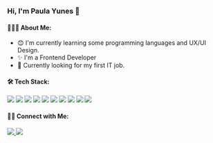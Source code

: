 ### Hi, I'm Paula Yunes 👋

#### 👨🏻‍💻 About Me:

- :blush:  I'm currently learning some programming languages and UX/UI Design.
- :sparkles: I'm a Frontend Developer 
- 💼 Currently looking for my first IT job.

#### 🛠 Tech Stack:

![](https://user-images.githubusercontent.com/87399576/184382323-6073ecc3-f8ba-4482-b601-95999eea14e8.png)
![](https://user-images.githubusercontent.com/87399576/184382538-7f228d78-a275-4f89-b1eb-17b286061262.png)
![](https://user-images.githubusercontent.com/87399576/184382654-ed4fe020-3adc-402d-8dca-c46ddc078e51.png)
![](https://user-images.githubusercontent.com/87399576/184382801-0a2a8388-b0e2-47bd-8134-d73f818a6755.png)
![](https://user-images.githubusercontent.com/87399576/184382927-f6e7ce3d-4b8e-4f45-92e2-b0fa72ef7218.png)
![](https://user-images.githubusercontent.com/87399576/184383094-68dbf886-b960-4229-a881-427e674117da.png)
![](https://user-images.githubusercontent.com/87399576/184383297-6c49bb6a-a59a-4cea-8373-96a8e9905509.png)
![](https://user-images.githubusercontent.com/87399576/184383305-074d1bec-d351-491d-87d9-4173ca859661.png)
![](https://user-images.githubusercontent.com/87399576/184383439-3d498b9d-1cb0-486b-9a3a-4547cb00d02d.png)
![](https://user-images.githubusercontent.com/87399576/184383474-48cc92cf-15d5-4d99-8400-8b7281add280.png)

#### 🤝🏻 Connect with Me:

<a href="https://www.linkedin.com/in/paula-andrea-yunes-85773297" target="_blank">
  <img src="https://img.icons8.com/color/344/linkedin.png"/>
<a/>

<a href="mailto:pauliyunes94@gmail.com" target="_blank">
  <img src="https://img.icons8.com/color/344/gmail.png"/>
<a/>  


